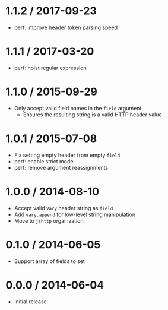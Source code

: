 1.1.2 / 2017-09-23  
==================  
  
  * perf: improve header token parsing speed  
  
1.1.1 / 2017-03-20  
==================  
  
  * perf: hoist regular expression  
  
1.1.0 / 2015-09-29  
==================  
  
  * Only accept valid field names in the `field` argument  
    - Ensures the resulting string is a valid HTTP header value  
  
1.0.1 / 2015-07-08  
==================  
  
  * Fix setting empty header from empty `field`  
  * perf: enable strict mode  
  * perf: remove argument reassignments  
  
1.0.0 / 2014-08-10  
==================  
  
  * Accept valid `Vary` header string as `field`  
  * Add `vary.append` for low-level string manipulation  
  * Move to `jshttp` orgainzation  
  
0.1.0 / 2014-06-05  
==================  
  
  * Support array of fields to set  
  
0.0.0 / 2014-06-04  
==================  
  
  * Initial release  
